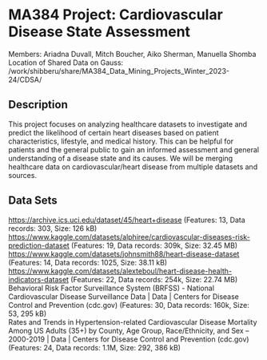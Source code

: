 # MA384 Project: Cardiovascular Disease State Assessment

Members: Ariadna Duvall, Mitch Boucher, Aiko Sherman, Manuella Shomba        
Location of Shared Data on Gauss: /work/shibberu/share/MA384_Data_Mining_Projects_Winter_2023-24/CDSA/
  

## Description 
This project focuses on analyzing healthcare datasets to investigate and predict the likelihood of certain heart diseases based on patient characteristics, lifestyle, and medical history. This can be helpful for patients and the general public to gain an informed assessment and general understanding of a disease state and its causes.  We will be merging healthcare data on cardiovascular/heart disease from multiple datasets and sources.        

## Data Sets
https://archive.ics.uci.edu/dataset/45/heart+disease (Features: 13, Data records: 303, Size: 126 kB)      
https://www.kaggle.com/datasets/alphiree/cardiovascular-diseases-risk-prediction-dataset (Features: 19, Data records: 309k, Size: 32.45 MB)     
https://www.kaggle.com/datasets/johnsmith88/heart-disease-dataset (Features: 14, Data records: 1025, Size: 38.11 kB)     
https://www.kaggle.com/datasets/alexteboul/heart-disease-health-indicators-dataset (Features: 22, Data records: 254k, Size: 22.74 MB)     
Behavioral Risk Factor Surveillance System (BRFSS) - National Cardiovascular Disease Surveillance Data | Data | Centers for Disease Control and Prevention (cdc.gov) (Features: 30, Data records: 160k, Size: 53, 295 kB)      
Rates and Trends in Hypertension-related Cardiovascular Disease Mortality Among US Adults (35+) by County, Age Group, Race/Ethnicity, and Sex – 2000-2019 | Data | Centers for Disease Control and Prevention (cdc.gov) (Features: 24, Data records: 1.1M, Size: 292, 386 kB)    


